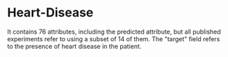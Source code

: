 # Heart-Disease
It contains 76 attributes, including the predicted attribute, but all published experiments refer to using a subset of 14 of them. The "target" field refers to the presence of heart disease in the patient.
